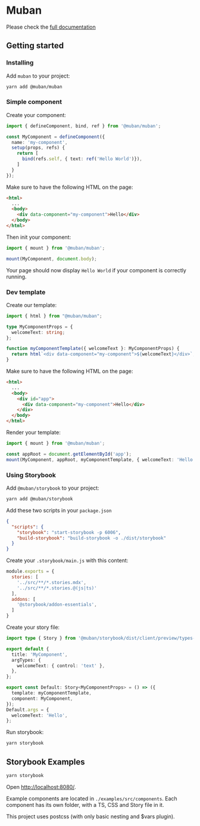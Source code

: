 # Muban

Please check the [full documentation](https://mubanjs.github.io/muban/)

## Getting started

### Installing

Add `muban` to your project:
```sh
yarn add @muban/muban
```

### Simple component

Create your component:
```ts
import { defineComponent, bind, ref } from '@muban/muban';

const MyComponent = defineComponent({
  name: 'my-component',
  setup(props, refs) {
    return [
      bind(refs.self, { text: ref('Hello World')}),
    ] 
  }
});
```

Make sure to have the following HTML on the page:
```html
<html>
  ...
  <body>
    <div data-component="my-component">Hello</div>
  </body>
</html>
```

Then init your component:
```ts
import { mount } from '@muban/muban';

mount(MyComponent, document.body);
```

Your page should now display `Hello World` if your component is correctly running.

### Dev template

Create our template:
```ts
import { html } from "@muban/muban";

type MyComponentProps = {
  welcomeText: string;
};

function myComponentTemplate({ welcomeText }: MyComponentProps) {
  return html`<div data-component="my-component">${welcomeText}</div>`;
}
```

Make sure to have the following HTML on the page:
```html
<html>
  ...
  <body>
    <div id="app">
      <div data-component="my-component">Hello</div>
    </div>
  </body>
</html>
```

Render your template:
```ts
import { mount } from '@muban/muban';

const appRoot = document.getElementById('app');
mount(MyComponent, appRoot, myComponentTemplate, { welcomeText: 'Hello' })
```

### Using Storybook

Add `@muban/storybook` to your project:
```sh
yarn add @muban/storybook
```

Add these two scripts in your `package.json`

```json
{
  "scripts": {
    "storybook": "start-storybook -p 6006",
    "build-storybook": "build-storybook -o ./dist/storybook"  
  }
}
```

Create your `.storybook/main.js` with this content:
```js
module.exports = {
  stories: [
    '../src/**/*.stories.mdx',
    '../src/**/*.stories.@(js|ts)'
  ],
  addons: [
    '@storybook/addon-essentials',
  ]
}
```

Create your story file:
```ts
import type { Story } from '@muban/storybook/dist/client/preview/types-6-0';

export default {
  title: 'MyComponent',
  argTypes: {
    welcomeText: { control: 'text' },
  },
};

export const Default: Story<MyComponentProps> = () => ({
  template: myComponentTemplate,
  component: MyComponent,
});
Default.args = {
  welcomeText: 'Hello',
};
```

Run storybook:
```sh
yarn storybook
```


## Storybook Examples

```sh
yarn storybook
```

Open [http://localhost:8080/](http://localhost:6006/).

Example components are located in `./examples/src/components`. Each component has its own folder,
with a TS, CSS and Story file in it.

This project uses postcss (with only basic nesting and $vars plugin).
